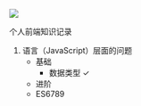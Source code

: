 ![](http://ww3.sinaimg.cn/large/006y8mN6gy1g6mrj29dqrj30wf0u0nnz.jpg)

个人前端知识记录

1. 语言（JavaScript）层面的问题
    * 基础
      * 数据类型 ✓
    * 进阶
    * ES6789